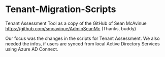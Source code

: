 # Tenant-Migration-Scripts
Tenant Assessment Tool as a copy of the GitHub of Sean McAvinue https://github.com/smcavinue/AdminSeanMc (Thanks, buddy)

Our focus was the changes in the scripts for Tenant Assessment. We also needed the infos, if users are synced from local Active Directory Services using Azure AD Connect.


